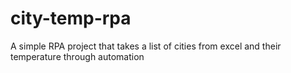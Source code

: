 # city-temp-rpa
A simple RPA project that takes a list of cities from excel and their temperature through automation
